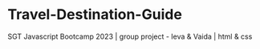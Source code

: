# Travel-Destination-Guide
SGT Javascript Bootcamp 2023 | group project - Ieva &amp; Vaida | html &amp; css 
